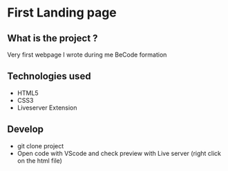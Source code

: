 # First Landing page

## What is the project ?
Very first webpage I wrote during me BeCode formation

## Technologies used
- HTML5
- CSS3
- Liveserver Extension

## Develop
- git clone project
- Open code with VScode and check preview with Live server (right click on the html file)